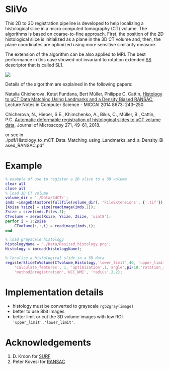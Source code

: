 # SliVo

This 2D to 3D registration pipeline is developed to help localizing a histological slice in a micro computed tomography (CT) volume. The algorithms is based on coarse-to-fine approach. First, the position of the 2D histological slice is initialized as a plane in the 3D CT volume and, then, the plane coordinates are optimized using more sensitive similarity measure. 

The extension of the algorithm can be also applied to MRI. The best performance in this case showed not invariant to rotation extended [SS](https://ieeexplore.ieee.org/abstract/document/4270223) descriptor that is called SL1. 

<img src="https://github.com/Fouga/BacteriaSegmentationSVM/blob/gh-pages/Pipeline2.pdf" />



Details of the algorithm are explained in the following papers:

Natalia Chicherova, Ketut Fundana, Bert Müller, Philippe C. Cattin,
[Histology to μCT Data Matching Using Landmarks and a Density Biased RANSAC](https://link.springer.com/chapter/10.1007/978-3-319-10404-1_31), Lecture Notes in Computer Science - MICCAI 2014 8673: 243–250.

Chicherova, N., Hieber, S.E., Khimchenko, A., Bikis, C., Müller, B., Cattin, P.C.
[Automatic deformable registration of histological slides to μCT volume data](https://onlinelibrary.wiley.com/doi/full/10.1111/jmi.12692), Journal of Microscopy 271, 49–61, 2018.

or see in ./pdf/Histology_to_mCT_Data_Matching_using_Landmarks_and_a_Density_Biased_RANSAC.pdf

# Example
```Matlab
% example of use to register a 2D slice to a 3D volume
clear all
close all
% load 3D CT volume 
volume_dir = './Data/3dCT/';
imds =imageDatastore(fullfile(volume_dir), 'FileExtensions', {'.tif'});
[Xsize Ysize] = size(readimage(imds,1));
Zsize = size(imds.Files,1);
CTvolume = zeros(Xsize, Ysize, Zsize, 'uint8');
parfor i = 1:Zsize
    CTvolume(:,:,i) = readimage(imds,i);
end

% load grayscale histology
histologyName = './Data/Resized_histology.png';
Histology = imread(histologyName);

% localize a histological slide in a 3D data
registerSliceToVolume(CTvolume,Histology,'lower_limit',40, 'upper_limit', 400,...
    'calculate_features', 1, 'optimization',1,'angle',pi/18,'rotation_invariance',1,...
    'method2dregistration','NCC_NMI', 'radius',2.2);
```

# Implementation details
- histology must be converted to grayscale ``rgb2gray(image)``
- better to use 8bit images
- better limit or cut the 3D volume images with low ROI ``'upper_limit','lower_limit'``.  


# Acknowledgements
1. D. Kroon for [SURF](http://ch.mathworks.com/matlabcentral/fileexchange/28300-opensurf--including-image-warp-)
2. Peter Kovesi for [RANSAC](http://www.peterkovesi.com/matlabfns/)
